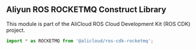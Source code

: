 ## Aliyun ROS ROCKETMQ Construct Library

This module is part of the AliCloud ROS Cloud Development Kit (ROS CDK) project.

```python
import * as ROCKETMQ from '@alicloud/ros-cdk-rocketmq';
```
